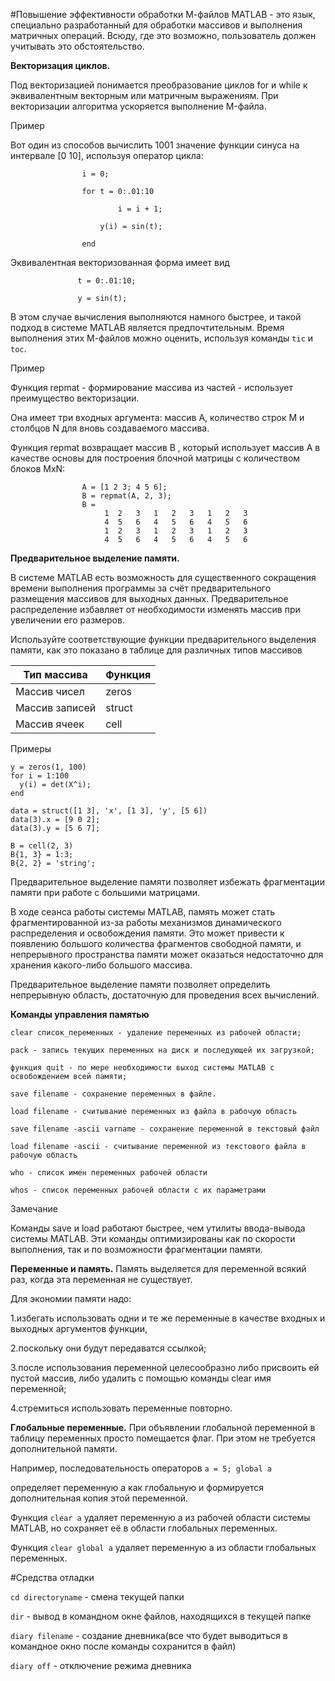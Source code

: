 #Повышение эффективности обработки М-файлов
MATLAB - это язык, специально разработанный для обработки массивов и выполнения матричных операций. 
Всюду, где это возможно, пользователь должен учитывать это обстоятельство.

**Векторизация циклов.**

Под векторизацией понимается преобразование циклов for и while к эквивалентным векторным или матричным выражениям. При векторизации алгоритма ускоряется выполнение M-файла.

Пример

Вот один из способов вычислить 1001 значение функции синуса на интервале [0 10], используя оператор цикла:

```             
                i = 0;

                for t = 0:.01:10
                
                        i = i + 1;
                        
                    y(i) = sin(t);
                    
                end
```  
                
Эквивалентная векторизованная форма имеет вид
             
 ```            
                t = 0:.01:10;
                
                y = sin(t);
``` 
                
В этом случае вычисления выполняются намного быстрее, и такой подход в системе MATLAB является предпочтительным. 
Время выполнения этих М-файлов можно оценить, используя команды ```tic``` и ```toc```.

Пример

Функция repmat - формирование массива из частей - использует преимущество векторизации. 

Она имеет три входных аргумента: массив A, количество строк М и столбцов N для вновь создаваемого массива.

Функция repmat возвращает массив B , который использует массив A в качестве основы для построения блочной матрицы с количеством блоков MxN:

```    
                A = [1 2 3; 4 5 6];
                B = repmat(A, 2, 3);
                B =
                     1 	2 	3 	1 	2 	3 	1 	2 	3
                     4 	5 	6 	4 	5 	6 	4 	5 	6
                     1 	2 	3 	1 	2 	3 	1 	2 	3
                     4 	5 	6 	4 	5 	6 	4 	5 	6

```

**Предварительное выделение памяти.**

В системе MATLAB есть возможность для существенного сокращения времени выполнения программы за счёт предварительного размещения массивов для выходных данных. Предварительное распределение избавляет от необходимости изменять массив при увеличении его размеров. 

Используйте соответствующие функции предварительного выделения памяти, как это показано в таблице для различных типов массивов

Тип массива|Функция|
-------- | ------------|
Массив чисел|zeros|
Массив записей|struct|
Массив ячеек |cell|

Примеры

```
y = zeros(1, 100)
for i = 1:100
  y(i) = det(X^i);
end
```
```
data = struct([1 3], 'x', [1 3], 'y', [5 6])
data(3).x = [9 0 2];
data(3).y = [5 6 7];
```
```
B = cell(2, 3)
B{1, 3} = 1:3;
B{2, 2} = 'string';
```

Предварительное выделение памяти позволяет избежать фрагментации памяти при работе с большими матрицами. 

В ходе сеанса работы системы MATLAB, память может стать фрагментированной из-за работы механизмов динамического распределения и освобождения памяти. Это может привести к появлению большого количества фрагментов свободной памяти, и непрерывного пространства памяти может оказаться недостаточно для хранения какого-либо большого массива.

Предварительное выделение памяти позволяет определить непрерывную область, достаточную для проведения всех вычислений.

**Команды управления памятью**

    clear список_переменных - удаление переменных из рабочей области;
    
    pack - запись текущих переменных на диск и последующей их загрузкой;
    
    функция quit - по мере необходимости выход системы MATLAB с освобождением всей памяти;
    
    save filename - сохранение переменных в файле.
    
    load filename - считывание переменных из файла в рабочую область
    
    save filename -ascii varname - сохранение переменной в текстовый файл
    
    load filename -ascii - считывание переменной из текстового файла в рабочую область
    
    who - список имен переменных рабочей области
    
    whos - список переменных рабочей области с их параметрами

Замечание

Команды save и load работают быстрее, чем утилиты ввода-вывода системы МАТLАВ. Эти команды оптимизированы как по скорости выполнения, так и по возможности фрагментации памяти.

**Переменные и память.** Память выделяется для переменной всякий раз, когда эта переменная не существует.

Для экономии памяти надо:

1.избегать использовать одни и те же переменные в качестве входных и выходных аргументов функции, 

2.поскольку они будут передаватся ссылкой;

3.после использования переменной целесообразно либо присвоить ей пустой массив, либо удалить с помощью команды clear имя переменной;

4.стремиться использовать переменные повторно.

**Глобальные переменные.** При объявлении глобальной переменной в таблицу переменных просто помещается флаг. При этом не требуется дополнительной памяти.

Например, последовательность операторов ```a = 5; global a```

определяет переменную a как глобальную и формируется дополнительная копия этой переменной.

Функция ```clear a``` удаляет переменную а из рабочей области системы MATLAB, но сохраняет её в области глобальных переменных.

Функция ```clear global a``` удаляет переменную а из области глобальных переменных.

#Средства отладки

```cd directoryname``` - смена текущей папки

```dir``` - вывод в командном окне файлов, находящихся в текущей папке

```diary filename``` - создание дневника(все что будет выводиться в командное окно после команды сохранится в файл)

```diary off``` - отключение режима дневника

